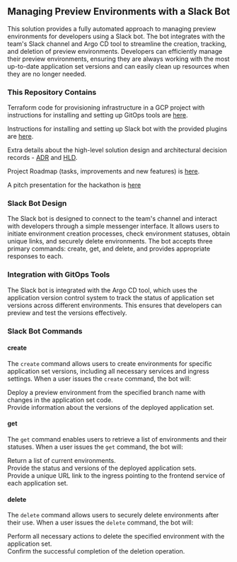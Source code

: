 ## Managing Preview Environments with a Slack Bot

This solution provides a fully automated approach to managing preview environments for developers using a Slack bot. The bot integrates with the team's Slack channel and Argo CD tool to streamline the creation, tracking, and deletion of preview environments. Developers can efficiently manage their preview environments, ensuring they are always working with the most up-to-date application set versions and can easily clean up resources when they are no longer needed.

### This Repository Contains

Terraform code for provisioning infrastructure in a GCP project with instructions for installing and setting up GitOps tools are [here](/infrastructure/README.md).  

Instructions for installing and setting up Slack bot with the provided plugins are [here](/slack-bot/README.md).  

Extra details about the high-level solution design and architectural decision records - [ADR](/ADR.md) and [HLD](/HLD.md).  

Project Roadmap (tasks, improvements and new features) is [here](/roadmap.md).  

A pitch presentation for the hackathon is [here](/Hackathon_Pitch_ByteBenders.pdf)

### Slack Bot Design

The Slack bot is designed to connect to the team's channel and interact with developers through a simple messenger interface. It allows users to initiate environment creation processes, check environment statuses, obtain unique links, and securely delete environments. The bot accepts three primary commands: create, get, and delete, and provides appropriate responses to each.

### Integration with GitOps Tools

The Slack bot is integrated with the Argo CD tool, which uses the application version control system to track the status of application set versions across different environments. This ensures that developers can preview and test the versions effectively.

### Slack Bot Commands

#### create
  
The `create` command allows users to create environments for specific application set versions, including all necessary services and ingress settings. When a user issues the `create` command, the bot will:  
  
Deploy a preview environment from the specified branch name with changes in the application set code.  
Provide information about the versions of the deployed application set.  
  
#### get
  
The `get` command enables users to retrieve a list of environments and their statuses. When a user issues the `get` command, the bot will:  
  
Return a list of current environments.  
Provide the status and versions of the deployed application sets.  
Provide a unique URL link to the ingress pointing to the frontend service of each application set.  
  
#### delete
  
The `delete` command allows users to securely delete environments after their use. When a user issues the `delete` command, the bot will:  
  
Perform all necessary actions to delete the specified environment with the application set.  
Confirm the successful completion of the deletion operation.  
